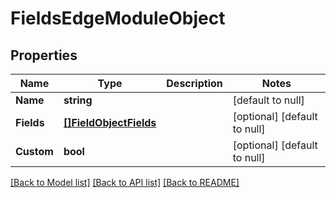 # FieldsEdgeModuleObject

## Properties
Name | Type | Description | Notes
------------ | ------------- | ------------- | -------------
**Name** | **string** |  | [default to null]
**Fields** | [**[]FieldObjectFields**](fieldObject_fields.md) |  | [optional] [default to null]
**Custom** | **bool** |  | [optional] [default to null]

[[Back to Model list]](../README.md#documentation-for-models) [[Back to API list]](../README.md#documentation-for-api-endpoints) [[Back to README]](../README.md)


